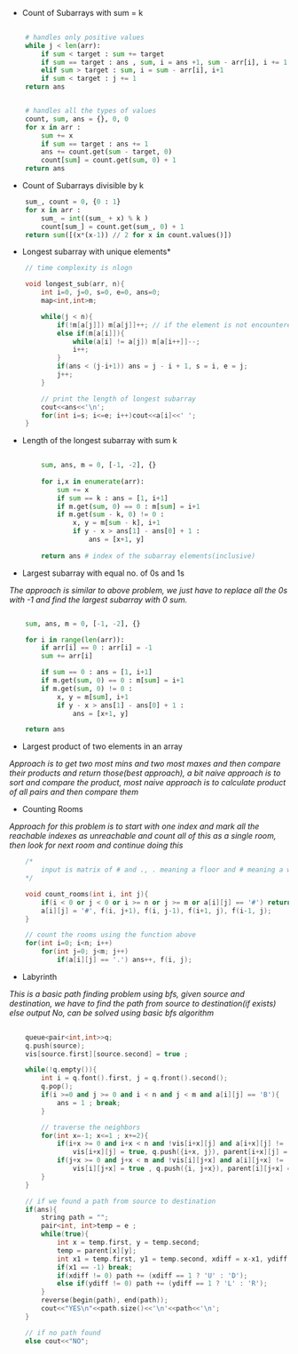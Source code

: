 * Count of Subarrays with sum = k 

```python
    
    # handles only positive values 
    while j < len(arr): 
        if sum < target : sum += target 
        if sum == target : ans , sum, i = ans +1, sum - arr[i], i += 1
        elif sum > target : sum, i = sum - arr[i], i+1 
        if sum < target : j += 1 
    return ans 


    # handles all the types of values 
    count, sum, ans = {}, 0, 0 
    for x in arr : 
        sum += x 
        if sum == target : ans += 1 
        ans += count.get(sum - target, 0) 
        count[sum] = count.get(sum, 0) + 1 
    return ans 

```

* Count of Subarrays divisible by k 

```python
    sum_, count = 0, {0 : 1} 
    for x in arr : 
        sum_ = int((sum_ + x) % k )
        count[sum_] = count.get(sum_, 0) + 1
    return sum([(x*(x-1)) // 2 for x in count.values()])

```

* Longest subarray with unique elements*


```c++
    // time complexity is nlogn

    void longest_sub(arr, n){
        int i=0, j=0, s=0, e=0, ans=0; 
        map<int,int>m; 

        while(j < n){
            if(!m[a[j]]) m[a[j]]++; // if the element is not encountered earlier then mark it as counted
            else if(m[a[i]]){
                while(a[i] != a[j]) m[a[i++]]--; 
                i++; 
            }
            if(ans < (j-i+1)) ans = j - i + 1, s = i, e = j; 
            j++; 
        }

        // print the length of longest subarray 
        cout<<ans<<'\n'; 
        for(int i=s; i<=e; i++)cout<<a[i]<<' '; 
    }

```

* Length of the longest subarray with sum k 

```python
    
        sum, ans, m = 0, [-1, -2], {}
        
        for i,x in enumerate(arr): 
            sum += x 
            if sum == k : ans = [1, i+1]
            if m.get(sum, 0) == 0 : m[sum] = i+1 
            if m.get(sum - k, 0) != 0 : 
                x, y = m[sum - k], i+1 
                if y - x > ans[1] - ans[0] + 1 : 
                    ans = [x+1, y]
        
        return ans # index of the subarray elements(inclusive)

```

* Largest subarray with equal no. of 0s and 1s

*The approach is similar to above problem, we just have to replace all the 0s with -1 and find the largest subarray with 0 sum.*
```py

    sum, ans, m = 0, [-1, -2], {}

    for i in range(len(arr)): 
        if arr[i] == 0 : arr[i] = -1 
        sum += arr[i] 

        if sum == 0 : ans = [1, i+1]
        if m.get(sum, 0) == 0 : m[sum] = i+1 
        if m.get(sum, 0) != 0 : 
            x, y = m[sum], i+1
            if y - x > ans[1] - ans[0] + 1 : 
                ans = [x+1, y]

    return ans 
```
* Largest product of two elements in an array 

*Approach is to get two most mins and two most maxes and then compare their products and return those(best approach), a bit naive approach is to sort and compare the product, most naive approach is to calculate product of all pairs and then compare them*

* Counting Rooms

*Approach for this problem is to start with one index and mark all the reachable indexes as unreachable and count all of this as a single room, then look for next room and continue doing this*
```cpp
    /*
        input is matrix of # and ., . meaning a floor and # meaning a wall.
    */ 

    void count_rooms(int i, int j){
        if(i < 0 or j < 0 or i >= n or j >= m or a[i][j] == '#') return; 
        a[i][j] = '#', f(i, j+1), f(i, j-1), f(i+1, j), f(i-1, j); 
    }

    // count the rooms using the function above 
    for(int i=0; i<n; i++)
        for(int j=0; j<m; j++)
            if(a[i][j] == '.') ans++, f(i, j); 

```
* Labyrinth 

*This is a basic path finding problem using bfs, given source and destination, we have to find the path from source to destination(if exists) else output No, can be solved using basic bfs algorithm*
```cpp
    
    queue<pair<int,int>>q; 
    q.push(source);
    vis[source.first][source.second] = true ; 

    while(!q.empty()){
        int i = q.font().first, j = q.front().second(); 
        q.pop(); 
        if(i >=0 and j >= 0 and i < n and j < m and a[i][j] == 'B'){
            ans = 1 ; break; 
        }

        // traverse the neighbors 
        for(int x=-1; x<=1 ; x+=2){
            if(i+x >= 0 and i+x < n and !vis[i+x][j] and a[i+x][j] != '#')
                vis[i+x][j] = true, q.push({i+x, j}), parent[i+x][j] = {i, j}; 
            if(j+x >= 0 and j+x < m and !vis[i][j+x] and a[i][j+x] != '#')
                vis[i][j+x] = true , q.push({i, j+x}), parent[i][j+x] = {i, j}; 
        }
    } 

    // if we found a path from source to destination 
    if(ans){
        string path = ""; 
        pair<int, int>temp = e ; 
        while(true){
            int x = temp.first, y = temp.second; 
            temp = parent[x][y]; 
            int x1 = temp.first, y1 = temp.second, xdiff = x-x1, ydiff = y-y1; 
            if(x1 == -1) break; 
            if(xdiff != 0) path += (xdiff == 1 ? 'U' : 'D'); 
            else if(ydiff != 0) path += (ydiff == 1 ? 'L' : 'R'); 
        }
        reverse(begin(path), end(path)); 
        cout<<"YES\n"<<path.size()<<'\n'<<path<<'\n'; 
    }

    // if no path found 
    else cout<<"NO"; 

```